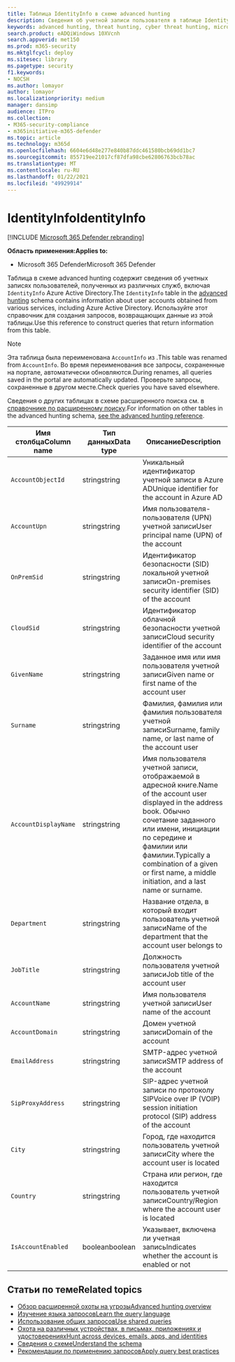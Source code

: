 ```yaml
---
title: Таблица IdentityInfo в схеме advanced hunting
description: Сведения об учетной записи пользователя в таблице IdentityInfo схемы advanced hunting
keywords: advanced hunting, threat hunting, cyber threat hunting, microsoft threat protection, microsoft 365, mtp, m365, search, query, telemetry, schema reference, kusto, table, column, data type, description, AccountInfo, IdentityInfo, account
search.product: eADQiWindows 10XVcnh
search.appverid: met150
ms.prod: m365-security
ms.mktglfcycl: deploy
ms.sitesec: library
ms.pagetype: security
f1.keywords:
- NOCSH
ms.author: lomayor
author: lomayor
ms.localizationpriority: medium
manager: dansimp
audience: ITPro
ms.collection:
- M365-security-compliance
- m365initiative-m365-defender
ms.topic: article
ms.technology: m365d
ms.openlocfilehash: 6604e6d48e277e840b87ddc461580bcb69dd1bc7
ms.sourcegitcommit: 855719ee21017cf87dfa98cbe62806763bcb78ac
ms.translationtype: MT
ms.contentlocale: ru-RU
ms.lasthandoff: 01/22/2021
ms.locfileid: "49929914"
---
```

# <a name="identityinfo"></a><span data-ttu-id="78aec-104">IdentityInfo</span><span class="sxs-lookup"><span data-stu-id="78aec-104">IdentityInfo</span></span>

[!INCLUDE [Microsoft 365 Defender rebranding](../includes/microsoft-defender.md)]


<span data-ttu-id="78aec-105">**Область применения:**</span><span class="sxs-lookup"><span data-stu-id="78aec-105">**Applies to:**</span></span>
- <span data-ttu-id="78aec-106">Microsoft 365 Defender</span><span class="sxs-lookup"><span data-stu-id="78aec-106">Microsoft 365 Defender</span></span>

<span data-ttu-id="78aec-107">Таблица в схеме advanced hunting содержит сведения об учетных записях пользователей, полученных из различных служб, включая `IdentityInfo` Azure Active [](advanced-hunting-overview.md) Directory.</span><span class="sxs-lookup"><span data-stu-id="78aec-107">The `IdentityInfo` table in the [advanced hunting](advanced-hunting-overview.md) schema contains information about user accounts obtained from various services, including Azure Active Directory.</span></span> <span data-ttu-id="78aec-108">Используйте этот справочник для создания запросов, возвращающих данные из этой таблицы.</span><span class="sxs-lookup"><span data-stu-id="78aec-108">Use this reference to construct queries that return information from this table.</span></span>

>[!NOTE]
><span data-ttu-id="78aec-109">Эта таблица была переименована `AccountInfo` из .</span><span class="sxs-lookup"><span data-stu-id="78aec-109">This table was renamed from `AccountInfo`.</span></span> <span data-ttu-id="78aec-110">Во время переименования все запросы, сохраненные на портале, автоматически обновляются.</span><span class="sxs-lookup"><span data-stu-id="78aec-110">During renames, all queries saved in the portal are automatically updated.</span></span> <span data-ttu-id="78aec-111">Проверьте запросы, сохраненные в другом месте.</span><span class="sxs-lookup"><span data-stu-id="78aec-111">Check queries you have saved elsewhere.</span></span>

<span data-ttu-id="78aec-112">Сведения о других таблицах в схеме расширенного поиска см. в [справочнике по расширенному поиску](advanced-hunting-schema-tables.md).</span><span class="sxs-lookup"><span data-stu-id="78aec-112">For information on other tables in the advanced hunting schema, [see the advanced hunting reference](advanced-hunting-schema-tables.md).</span></span>

| <span data-ttu-id="78aec-113">Имя столбца</span><span class="sxs-lookup"><span data-stu-id="78aec-113">Column name</span></span> | <span data-ttu-id="78aec-114">Тип данных</span><span class="sxs-lookup"><span data-stu-id="78aec-114">Data type</span></span> | <span data-ttu-id="78aec-115">Описание</span><span class="sxs-lookup"><span data-stu-id="78aec-115">Description</span></span> |
|-------------|-----------|-------------|
| `AccountObjectId` | <span data-ttu-id="78aec-116">string</span><span class="sxs-lookup"><span data-stu-id="78aec-116">string</span></span> | <span data-ttu-id="78aec-117">Уникальный идентификатор учетной записи в Azure AD</span><span class="sxs-lookup"><span data-stu-id="78aec-117">Unique identifier for the account in Azure AD</span></span> |
| `AccountUpn` | <span data-ttu-id="78aec-118">string</span><span class="sxs-lookup"><span data-stu-id="78aec-118">string</span></span> | <span data-ttu-id="78aec-119">Имя пользователя-пользователя (UPN) учетной записи</span><span class="sxs-lookup"><span data-stu-id="78aec-119">User principal name (UPN) of the account</span></span> |
| `OnPremSid` | <span data-ttu-id="78aec-120">string</span><span class="sxs-lookup"><span data-stu-id="78aec-120">string</span></span> | <span data-ttu-id="78aec-121">Идентификатор безопасности (SID) локальной учетной записи</span><span class="sxs-lookup"><span data-stu-id="78aec-121">On-premises security identifier (SID) of the account</span></span> |
| `CloudSid` | <span data-ttu-id="78aec-122">string</span><span class="sxs-lookup"><span data-stu-id="78aec-122">string</span></span> | <span data-ttu-id="78aec-123">Идентификатор облачной безопасности учетной записи</span><span class="sxs-lookup"><span data-stu-id="78aec-123">Cloud security identifier of the account</span></span> |
| `GivenName` | <span data-ttu-id="78aec-124">string</span><span class="sxs-lookup"><span data-stu-id="78aec-124">string</span></span> | <span data-ttu-id="78aec-125">Заданное имя или имя пользователя учетной записи</span><span class="sxs-lookup"><span data-stu-id="78aec-125">Given name or first name of the account user</span></span> |
| `Surname` | <span data-ttu-id="78aec-126">string</span><span class="sxs-lookup"><span data-stu-id="78aec-126">string</span></span> | <span data-ttu-id="78aec-127">Фамилия, фамилия или фамилия пользователя учетной записи</span><span class="sxs-lookup"><span data-stu-id="78aec-127">Surname, family name, or last name of the account user</span></span> |
| `AccountDisplayName` | <span data-ttu-id="78aec-128">string</span><span class="sxs-lookup"><span data-stu-id="78aec-128">string</span></span> | <span data-ttu-id="78aec-129">Имя пользователя учетной записи, отображаемой в адресной книге.</span><span class="sxs-lookup"><span data-stu-id="78aec-129">Name of the account user displayed in the address book.</span></span> <span data-ttu-id="78aec-130">Обычно сочетание заданного или имени, инициации по середине и фамилии или фамилии.</span><span class="sxs-lookup"><span data-stu-id="78aec-130">Typically a combination of a given or first name, a middle initiation, and a last name or surname.</span></span> |
| `Department` | <span data-ttu-id="78aec-131">string</span><span class="sxs-lookup"><span data-stu-id="78aec-131">string</span></span> | <span data-ttu-id="78aec-132">Название отдела, в который входит пользователь учетной записи</span><span class="sxs-lookup"><span data-stu-id="78aec-132">Name of the department that the account user belongs to</span></span> |
| `JobTitle` | <span data-ttu-id="78aec-133">string</span><span class="sxs-lookup"><span data-stu-id="78aec-133">string</span></span> | <span data-ttu-id="78aec-134">Должность пользователя учетной записи</span><span class="sxs-lookup"><span data-stu-id="78aec-134">Job title of the account user</span></span> |
| `AccountName` | <span data-ttu-id="78aec-135">string</span><span class="sxs-lookup"><span data-stu-id="78aec-135">string</span></span> | <span data-ttu-id="78aec-136">Имя пользователя учетной записи</span><span class="sxs-lookup"><span data-stu-id="78aec-136">User name of the account</span></span> |
| `AccountDomain` | <span data-ttu-id="78aec-137">string</span><span class="sxs-lookup"><span data-stu-id="78aec-137">string</span></span> | <span data-ttu-id="78aec-138">Домен учетной записи</span><span class="sxs-lookup"><span data-stu-id="78aec-138">Domain of the account</span></span> |
| `EmailAddress` | <span data-ttu-id="78aec-139">string</span><span class="sxs-lookup"><span data-stu-id="78aec-139">string</span></span> | <span data-ttu-id="78aec-140">SMTP-адрес учетной записи</span><span class="sxs-lookup"><span data-stu-id="78aec-140">SMTP address of the account</span></span> |
| `SipProxyAddress` | <span data-ttu-id="78aec-141">string</span><span class="sxs-lookup"><span data-stu-id="78aec-141">string</span></span> | <span data-ttu-id="78aec-142">SIP-адрес учетной записи по протоколу SIP</span><span class="sxs-lookup"><span data-stu-id="78aec-142">Voice over IP (VOIP) session initiation protocol (SIP) address of the account</span></span> |
| `City` | <span data-ttu-id="78aec-143">string</span><span class="sxs-lookup"><span data-stu-id="78aec-143">string</span></span> | <span data-ttu-id="78aec-144">Город, где находится пользователь учетной записи</span><span class="sxs-lookup"><span data-stu-id="78aec-144">City where the account user is located</span></span> |
| `Country` | <span data-ttu-id="78aec-145">string</span><span class="sxs-lookup"><span data-stu-id="78aec-145">string</span></span> | <span data-ttu-id="78aec-146">Страна или регион, где находится пользователь учетной записи</span><span class="sxs-lookup"><span data-stu-id="78aec-146">Country/Region where the account user is located</span></span> |
| `IsAccountEnabled` | <span data-ttu-id="78aec-147">boolean</span><span class="sxs-lookup"><span data-stu-id="78aec-147">boolean</span></span> | <span data-ttu-id="78aec-148">Указывает, включена ли учетная запись</span><span class="sxs-lookup"><span data-stu-id="78aec-148">Indicates whether the account is enabled or not</span></span> |

## <a name="related-topics"></a><span data-ttu-id="78aec-149">Статьи по теме</span><span class="sxs-lookup"><span data-stu-id="78aec-149">Related topics</span></span>
- [<span data-ttu-id="78aec-150">Обзор расширенной охоты на угрозы</span><span class="sxs-lookup"><span data-stu-id="78aec-150">Advanced hunting overview</span></span>](advanced-hunting-overview.md)
- [<span data-ttu-id="78aec-151">Изучение языка запросов</span><span class="sxs-lookup"><span data-stu-id="78aec-151">Learn the query language</span></span>](advanced-hunting-query-language.md)
- [<span data-ttu-id="78aec-152">Использование общих запросов</span><span class="sxs-lookup"><span data-stu-id="78aec-152">Use shared queries</span></span>](advanced-hunting-shared-queries.md)
- [<span data-ttu-id="78aec-153">Охота на различных устройствах, в письмах, приложениях и удостоверениях</span><span class="sxs-lookup"><span data-stu-id="78aec-153">Hunt across devices, emails, apps, and identities</span></span>](advanced-hunting-query-emails-devices.md)
- [<span data-ttu-id="78aec-154">Сведения о схеме</span><span class="sxs-lookup"><span data-stu-id="78aec-154">Understand the schema</span></span>](advanced-hunting-schema-tables.md)
- [<span data-ttu-id="78aec-155">Рекомендации по применению запросов</span><span class="sxs-lookup"><span data-stu-id="78aec-155">Apply query best practices</span></span>](advanced-hunting-best-practices.md)
